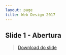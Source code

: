 ```yaml
---
layout: page
title: Web Design 2017
---
```


## Slide 1 - Abertura

> [Download do slide](https://www.google.com)
